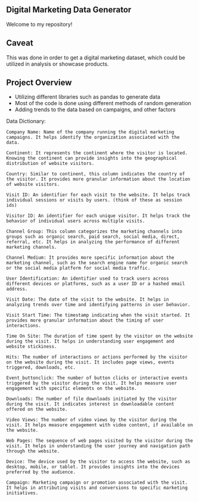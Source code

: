 Digital Marketing Data Generator
------------------------------------------------------------
Welcome to my repository!

Caveat 
----
This was done in order to get a digital marketing dataset, which could be utilized in analysis or showcase products. 

Project Overview
---
* Utilizing different libraries such as pandas to generate data
* Most of the code is done using different methods of random generation
* Adding trends to the data based on campaigns, and other factors




Data Dictionary:

    Company Name: Name of the company running the digital marketing campaigns. It helps identify the organization associated with the data.

    Continent: It represents the continent where the visitor is located. Knowing the continent can provide insights into the geographical distribution of website visitors.

    Country: Similar to continent, this column indicates the country of the visitor. It provides more granular information about the location of website visitors.

    Visit ID: An identifier for each visit to the website. It helps track individual sessions or visits by users. (think of these as session ids)

    Visitor ID: An identifier for each unique visitor. It helps track the behavior of individual users across multiple visits.

    Channel Group: This column categorizes the marketing channels into groups such as organic search, paid search, social media, direct, referral, etc. It helps in analyzing the performance of different marketing channels.

    Channel Medium: It provides more specific information about the marketing channel, such as the search engine name for organic search or the social media platform for social media traffic.

    User Identification: An identifier used to track users across different devices or platforms, such as a user ID or a hashed email address.

    Visit Date: The date of the visit to the website. It helps in analyzing trends over time and identifying patterns in user behavior.

    Visit Start Time: The timestamp indicating when the visit started. It provides more granular information about the timing of user interactions.

    Time On Site: The duration of time spent by the visitor on the website during the visit. It helps in understanding user engagement and website stickiness.

    Hits: The number of interactions or actions performed by the visitor on the website during the visit. It includes page views, events triggered, downloads, etc.

    Event_buttonclick: The number of button clicks or interactive events triggered by the visitor during the visit. It helps measure user engagement with specific elements on the website.

    Downloads: The number of file downloads initiated by the visitor during the visit. It indicates interest in downloadable content offered on the website.

    Video Views: The number of video views by the visitor during the visit. It helps measure engagement with video content, if available on the website.

    Web Pages: The sequence of web pages visited by the visitor during the visit. It helps in understanding the user journey and navigation path through the website.

    Device: The device used by the visitor to access the website, such as desktop, mobile, or tablet. It provides insights into the devices preferred by the audience.

    Campaign: Marketing campaign or promotion associated with the visit. It helps in attributing visits and conversions to specific marketing initiatives.

